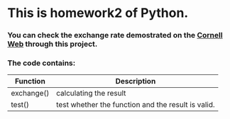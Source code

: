 # This is homework2 of Python.
### You can check the exchange rate demostrated on the [Cornell Web]( http://www.cs.cornell.edu/courses/cs1110/2016fa/assignments/assignment1/index.php#service) through this project.
### The code contains: 
Function   | Description
--------|----------
exchange() |calculating the result
test()     |test whether the function and the result is valid.
